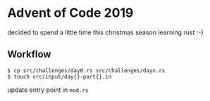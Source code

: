 # Advent of Code 2019
decided to spend a little time this christmas season learning rust :-)

## Workflow
```
$ cp src/challenges/day0.rs src/challenges/dayx.rs
$ touch src/input/day{}-part{}.in
```
update entry point in `mod.rs`